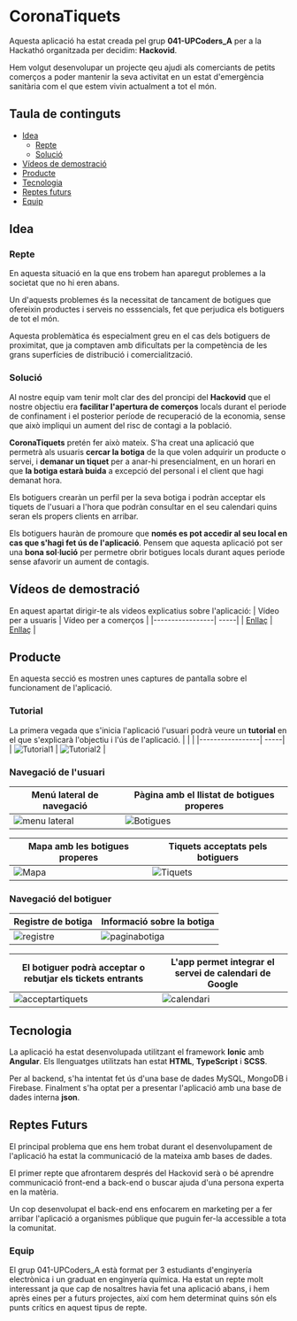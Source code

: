 # CoronaTiquets

Aquesta aplicació ha estat creada pel grup **041-UPCoders_A** per a la Hackathó organitzada per decidim: **Hackovid**.

Hem volgut desenvolupar un projecte qeu ajudi als comerciants de petits comerços a poder mantenir la seva activitat en un estat d'emergència sanitària com el que estem vivin actualment a tot el món.


## Taula de continguts
- [Idea](#Idea)
  - [Repte](#Repte)
  - [Solució](#Solució)
- [Vídeos de demostració](#Vídeos_de_demostració)
- [Producte](#Producte)
- [Tecnologia](Tecnologia)
- [Reptes futurs](#Reptes_futurs)
- [Equip](#Equip)


## Idea

### Repte
En aquesta situació en la que ens trobem han aparegut problemes a la societat que no hi eren abans.

Un d'aquests problemes és la necessitat de tancament de botigues que ofereixin productes i serveis no esssencials, fet que perjudica els botiguers de tot el món.

Aquesta problemàtica és especialment greu en el cas dels botiguers de proximitat, que ja comptaven amb dificultats per la competència de les grans superfícies de distribució i comercialització.

### Solució

Al nostre equip vam tenir molt clar des del proncipi del **Hackovid** que el nostre objectiu era **facilitar l'apertura de comerços** locals durant el periode de confinament i el posterior període de recuperació de la economia, sense que això impliqui un aument del risc de contagi a la població.

**CoronaTiquets** pretén fer això mateix. S'ha creat una aplicació que permetrà als usuaris **cercar la botiga** de la que volen adquirir un producte o servei, i **demanar un tiquet** per a anar-hi presencialment, en un horari en que **la botiga estarà buida** a excepció del personal i el client que hagi demanat hora.

Els botiguers crearàn un perfil per la seva botiga i podràn acceptar els tiquets de l'usuari a l'hora que podràn consultar en el seu calendari quins seran els propers clients en arribar.

Els botiguers hauràn de promoure que **només es pot accedir al seu local en cas que s'hagi fet ús de l'aplicació**. Pensem que aquesta aplicació pot ser una **bona sol·lució** per permetre obrir botigues locals durant aques periode sense afavorir un aument de contagis.

## Vídeos de demostració

En aquest apartat dirigir-te als videos explicatius sobre l'aplicació:
|  Vídeo per a usuaris | Vídeo per a comerços |
|-----------------| -----|
| [Enllaç](https://www.youtube.com/watch?v=rAhCFlJ26Xo) | [Enllaç](https://www.youtube.com/watch?v=__ZEO-eBy7w) |

## Producte

En aquesta secció es mostren unes captures de pantalla sobre el funcionament de l'aplicació.


### Tutorial

La primera vegada que s'inicia l'aplicació l'usuari podrà veure un **tutorial** en el que s'explicarà l'objectiu i l'ús de l'aplicació.
|   |   |
|-----------------| -----|
| ![Tutorial1](/resources/screenshots/tutorial1.jpeg) | ![Tutorial2](/resources/screenshots/tutorial2.jpeg) |



### Navegació de l'usuari

| Menú lateral de **navegació** | Pàgina amb el llistat de botigues properes  |
| -----------------| -----|
| ![menu lateral](/resources/screenshots/menu%20lateral.jpeg) | ![Botigues](/resources/screenshots/cercadorbotigues.jpeg) |

|  Mapa amb les **botigues** properes |**Tiquets** acceptats pels botiguers |
| -----------------| -----|
| ![Mapa](/resources/screenshots/mapa.jpeg) | ![Tiquets](/resources/screenshots/tiquetsacceptats.jpeg) |

### Navegació del botiguer

| **Registre** de botiga  |  Informació sobre la botiga  |
| -----------------| -----|
| ![registre](/resources/screenshots/registre.jpeg) | ![paginabotiga](/resources/screenshots/paginabotiga.jpeg) |

| El botiguer podrà acceptar o rebutjar els **tickets** entrants  | L'app permet integrar el servei de **calendari** de Google  |
| -----------------| -----|
| ![acceptartiquets](/resources/screenshots/acceptartiquets.jpeg) | ![calendari](/resources/screenshots/calendari%20botiga.jpeg) |

## Tecnologia

La aplicació ha estat desenvolupada utilitzant el framework **Ionic** amb **Angular**. Els llenguatges utilitzats han estat **HTML**, **TypeScript** i **SCSS**.

Per al backend, s'ha intentat fet ús d'una base de dades MySQL, MongoDB i Firebase. Finalment s'ha optat per a presentar l'aplicació amb una base de dades interna **json**.


## Reptes Futurs

El principal problema que ens hem trobat durant el desenvolupament de l'aplicació ha estat la communicació de la mateixa amb bases de dades.

El primer repte que afrontarem després del Hackovid serà o bé aprendre communicació front-end a back-end o buscar ajuda d'una persona experta en la matèria.

Un cop desenvolupat el back-end ens enfocarem en marketing per a fer arribar l'aplicació a organismes públique que puguin fer-la accessible a tota la comunitat.

### Equip

El grup 041-UPCoders_A està format per 3 estudiants d'enginyería electrònica i un graduat en enginyería química. Ha estat un repte molt interessant ja que cap de nosaltres havia fet una aplicació abans, i hem après eines per a futurs projectes, així com hem determinat quins són els punts crítics en aquest tipus de repte.
